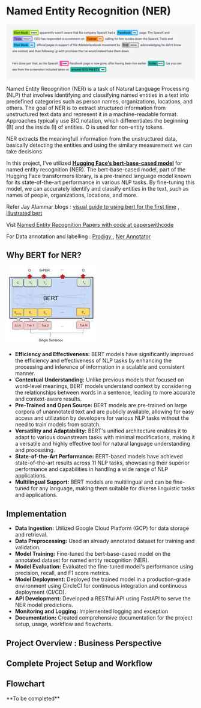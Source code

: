 

<h1><b>Named Entity Recognition (NER)</b></h1>

![Project Logo](images/project-logo.png)

<p>Named Entity Recognition (NER) is a task of Natural Language Processing (NLP) that involves identifying and classifying named entities in a text into predefined categories such as person names, organizations, locations, and others. The goal of NER is to extract structured information from unstructured text data and represent it in a machine-readable format. Approaches typically use BIO notation, which differentiates the beginning (B) and the inside (I) of entities. O is used for non-entity tokens.</p>

<p>NER extracts the meaningfull information from the unstructured data, basically detecting the entities and using the similary measurement we can take decisions</p>



<p>In this project, I've utilized <a href="https://huggingface.co/bert-base-cased" target="_blank"><b>Hugging Face’s bert-base-cased model</b></a> for named entity recognition (NER). The bert-base-cased model, part of the Hugging Face transformers library, is a pre-trained language model known for its state-of-the-art performance in various NLP tasks. By fine-tuning this model, we can accurately identify and classify entities in the text, such as names of people, organizations, locations, and more.</p>

Refer Jay Alammar blogs : <a href="https://jalammar.github.io/a-visual-guide-to-using-bert-for-the-first-time/">visual guide to using bert for the first time</a>  , <a href="https://jalammar.github.io/illustrated-bert/">illustrated bert</a> 

Vist  <a href="https://paperswithcode.com/task/named-entity-recognition-ner">Named Entity Recognition Papers with code at paperswithcode</a>

For Data annotation and labelling : <a href="https://prodi.gy/">Prodigy </a> , <a href="https://tecoholic.github.io/ner-annotator/">Ner Annotator</a>


<h2><b>Why BERT for NER?</b></h2>

![bert Logo](images/bert.jpg)

<ul>
  <li><strong>Efficiency and Effectiveness:</strong> BERT models have significantly improved the efficiency and effectiveness of NLP tasks by enhancing the processing and inference of information in a scalable and consistent manner.</li>
  <li><strong>Contextual Understanding:</strong> Unlike previous models that focused on word-level meanings, BERT models understand context by considering the relationships between words in a sentence, leading to more accurate and context-aware results.</li>
  <li><strong>Pre-Trained and Open Source:</strong> BERT models are pre-trained on large corpora of unannotated text and are publicly available, allowing for easy access and utilization by developers for various NLP tasks without the need to train models from scratch.</li>
  <li><strong>Versatility and Adaptability:</strong> BERT's unified architecture enables it to adapt to various downstream tasks with minimal modifications, making it a versatile and highly effective tool for natural language understanding and processing.</li>
  <li><strong>State-of-the-Art Performance:</strong> BERT-based models have achieved state-of-the-art results across 11 NLP tasks, showcasing their superior performance and capabilities in handling a wide range of NLP applications.</li>
  <li><strong>Multilingual Support:</strong> BERT models are multilingual and can be fine-tuned for any language, making them suitable for diverse linguistic tasks and applications.</li>
</ul>


<h2><b>Implementation</b></h2>

<ul>
  <li><strong>Data Ingestion:</strong> Utilized Google Cloud Platform (GCP) for data storage and retrieval.</li>
  <li><strong>Data Preprocessing:</strong> Used an already annotated dataset for training and validation.</li>
  <li><strong>Model Training:</strong> Fine-tuned the bert-base-cased model on the annotated dataset for named entity recognition (NER).</li>
  <li><strong>Model Evaluation:</strong> Evaluated the fine-tuned model's performance using precision, recall, and F1 score metrics.</li>
  <li><strong>Model Deployment:</strong> Deployed the trained model in a production-grade environment using CircleCI for continuous integration and continuous deployment (CI/CD).</li>
  <li><strong>API Development:</strong> Developed a RESTful API using FastAPI to serve the NER model predictions.</li>
  <li><strong>Monitoring and Logging:</strong> Implemented logging and exception</li>
  <li><strong>Documentation:</strong> Created comprehensive documentation for the project setup, usage, workflow and flowcharts.</li>
</ul>


<h2>Project Overview : Business Perspective</h2>


<h2>Complete Project Setup and Workflow</h2>


<h2>Flowchart</h2>
**To be completed** 



